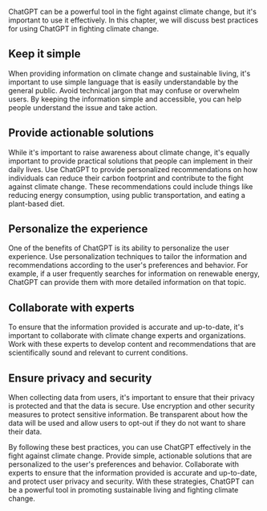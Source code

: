 
ChatGPT can be a powerful tool in the fight against climate change, but it's important to use it effectively. In this chapter, we will discuss best practices for using ChatGPT in fighting climate change.

Keep it simple
--------------

When providing information on climate change and sustainable living, it's important to use simple language that is easily understandable by the general public. Avoid technical jargon that may confuse or overwhelm users. By keeping the information simple and accessible, you can help people understand the issue and take action.

Provide actionable solutions
----------------------------

While it's important to raise awareness about climate change, it's equally important to provide practical solutions that people can implement in their daily lives. Use ChatGPT to provide personalized recommendations on how individuals can reduce their carbon footprint and contribute to the fight against climate change. These recommendations could include things like reducing energy consumption, using public transportation, and eating a plant-based diet.

Personalize the experience
--------------------------

One of the benefits of ChatGPT is its ability to personalize the user experience. Use personalization techniques to tailor the information and recommendations according to the user's preferences and behavior. For example, if a user frequently searches for information on renewable energy, ChatGPT can provide them with more detailed information on that topic.

Collaborate with experts
------------------------

To ensure that the information provided is accurate and up-to-date, it's important to collaborate with climate change experts and organizations. Work with these experts to develop content and recommendations that are scientifically sound and relevant to current conditions.

Ensure privacy and security
---------------------------

When collecting data from users, it's important to ensure that their privacy is protected and that the data is secure. Use encryption and other security measures to protect sensitive information. Be transparent about how the data will be used and allow users to opt-out if they do not want to share their data.

By following these best practices, you can use ChatGPT effectively in the fight against climate change. Provide simple, actionable solutions that are personalized to the user's preferences and behavior. Collaborate with experts to ensure that the information provided is accurate and up-to-date, and protect user privacy and security. With these strategies, ChatGPT can be a powerful tool in promoting sustainable living and fighting climate change.
